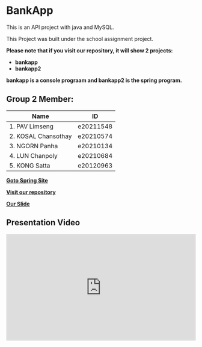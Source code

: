 # BankApp
This is an API project with java and MySQL.

This Project was built under the school assignment project.

**Please note that if you visit our repository, it will show 2 projects:**
- **bankapp**
- **bankapp2**

**bankapp is a console prograam and bankapp2 is the spring program.**
## Group 2 Member:
  
|**Name**|**ID**|
|----------------------|---------------------|
|1. PAV Limseng | e20211548|
|2. KOSAL Chansothay|e20210574|
|3. NGORN Panha|e20210134|
|4. LUN Chanpoly|e20210684|
|5. KONG Satta|e20120963|

[**Goto Spring Site**](https://amsbank.onrender.com)

[**Visit our repository**](https://github.com/PLSeng/BankApp)

[**Our Slide**](https://www.canva.com/design/DAF6wtjOh9I/HwVXZvtLxBLeSb8biOzjyQ/view)

## Presentation Video

<div style="max-width: 1280px"><div style="position: relative; padding-bottom: 56.25%; height: 0; overflow: hidden;"><iframe src="https://drive.google.com/file/d/1buJVL-n93BODIP3ElovdmxQi4IXuJFZA/preview" width="1280" height="720" frameborder="0" scrolling="no" allowfullscreen title="Group AMSB2 Presentation.mp4" style="border:none; position: absolute; top: 0; left: 0; right: 0; bottom: 0; height: 100%; max-width: 100%;"></iframe></div></div>
